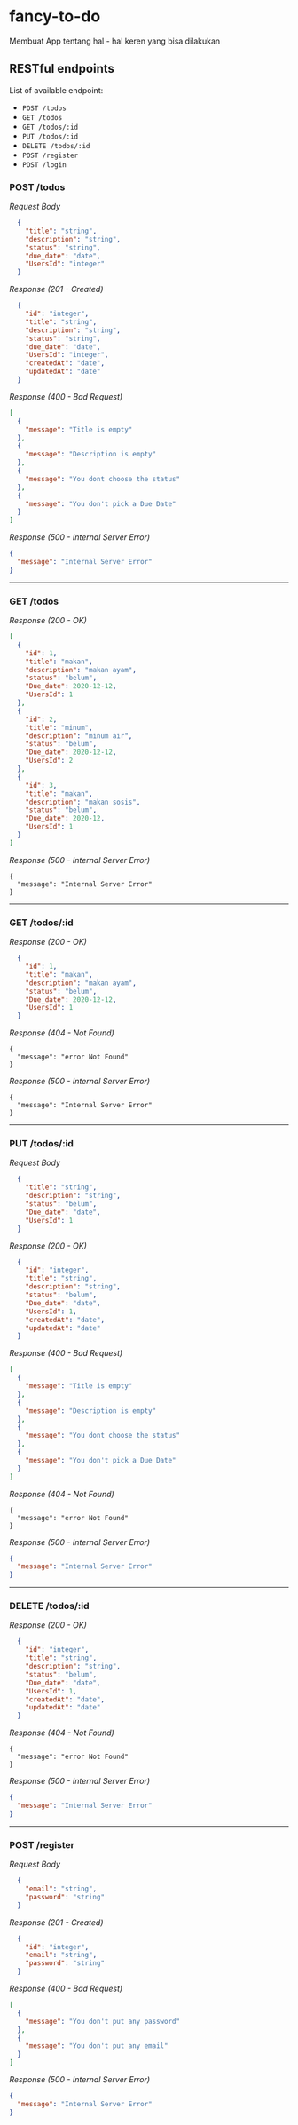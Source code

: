 # fancy-to-do
Membuat App tentang hal - hal keren yang bisa dilakukan


## RESTful endpoints
List of available endpoint:

  - `POST /todos`
  - `GET /todos`
  - `GET /todos/:id`
  - `PUT /todos/:id`
  - `DELETE /todos/:id`
  - `POST /register`
  - `POST /login`


### POST /todos

_Request Body_
```json
  {
    "title": "string",
    "description": "string",
    "status": "string",
    "due_date": "date",
    "UsersId": "integer"
  }

```

_Response (201 - Created)_
```json
  {
    "id": "integer",
    "title": "string",
    "description": "string",
    "status": "string",
    "due_date": "date",
    "UsersId": "integer",
    "createdAt": "date",
    "updatedAt": "date"
  }
```

_Response (400 - Bad Request)_
```json
[
  {
    "message": "Title is empty"
  },
  {
    "message": "Description is empty"
  },
  {
    "message": "You dont choose the status"
  },
  {
    "message": "You don't pick a Due Date"
  }
]
```

_Response (500 - Internal Server Error)_
```json
{
  "message": "Internal Server Error"
}
```
---
### GET /todos

_Response (200 - OK)_
```json
[
  {
    "id": 1,
    "title": "makan",
    "description": "makan ayam",
    "status": "belum",
    "Due_date": 2020-12-12,
    "UsersId": 1
  },
  {
    "id": 2,
    "title": "minum",
    "description": "minum air",
    "status": "belum",
    "Due_date": 2020-12-12,
    "UsersId": 2
  },
  {
    "id": 3,
    "title": "makan",
    "description": "makan sosis",
    "status": "belum",
    "Due_date": 2020-12,
    "UsersId": 1
  }
]
```

_Response (500 - Internal Server Error)_
```
{
  "message": "Internal Server Error"
}
```
---
### GET /todos/:id

_Response (200 - OK)_
```json
  {
    "id": 1,
    "title": "makan",
    "description": "makan ayam",
    "status": "belum",
    "Due_date": 2020-12-12,
    "UsersId": 1
  }
```

_Response (404 - Not Found)_
```
{
  "message": "error Not Found"
}
```

_Response (500 - Internal Server Error)_
```
{
  "message": "Internal Server Error"
}
```
---
### PUT /todos/:id

_Request Body_
```json
  {
    "title": "string",
    "description": "string",
    "status": "belum",
    "Due_date": "date",
    "UsersId": 1
  }

```

_Response (200 - OK)_
```json
  {
    "id": "integer",
    "title": "string",
    "description": "string",
    "status": "belum",
    "Due_date": "date",
    "UsersId": 1,
    "createdAt": "date",
    "updatedAt": "date"
  }
```

_Response (400 - Bad Request)_
```json
[
  {
    "message": "Title is empty"
  },
  {
    "message": "Description is empty"
  },
  {
    "message": "You dont choose the status"
  },
  {
    "message": "You don't pick a Due Date"
  }
]
```

_Response (404 - Not Found)_
```
{
  "message": "error Not Found"
}
```

_Response (500 - Internal Server Error)_
```json
{
  "message": "Internal Server Error"
}
```
---
### DELETE /todos/:id

_Response (200 - OK)_
```json
  {
    "id": "integer",
    "title": "string",
    "description": "string",
    "status": "belum",
    "Due_date": "date",
    "UsersId": 1,
    "createdAt": "date",
    "updatedAt": "date"
  }
```

_Response (404 - Not Found)_
```
{
  "message": "error Not Found"
}
```

_Response (500 - Internal Server Error)_
```json
{
  "message": "Internal Server Error"
}
```
---
### POST /register

_Request Body_
```json
  {
    "email": "string",
    "password": "string"
  }

```

_Response (201 - Created)_
```json
  {
    "id": "integer",
    "email": "string",
    "password": "string"
  }
```

_Response (400 - Bad Request)_
```json
[
  {
    "message": "You don't put any password"
  },
  {
    "message": "You don't put any email"
  }
]
```

_Response (500 - Internal Server Error)_
```json
{
  "message": "Internal Server Error"
}
```
